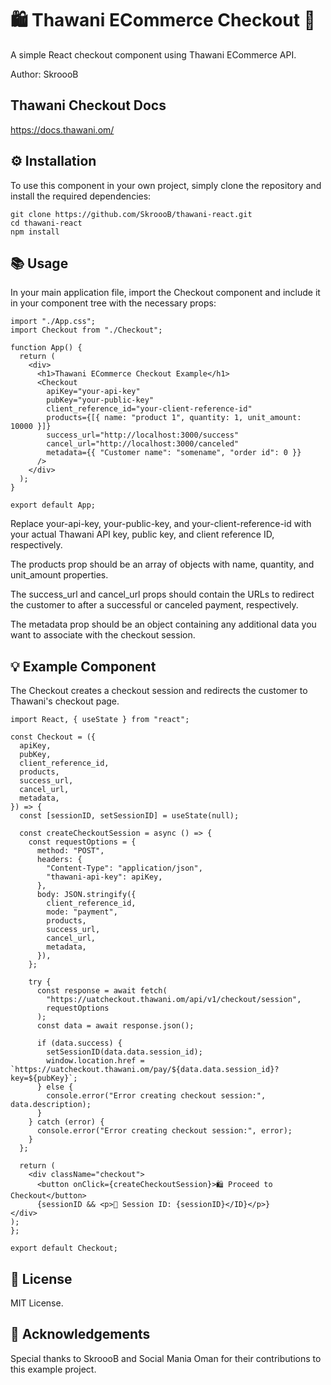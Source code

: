 # 🛍 Thawani ECommerce Checkout 🛒
A simple React checkout component using Thawani ECommerce API.

Author: SkroooB

## Thawani Checkout Docs
https://docs.thawani.om/

## ⚙ Installation
To use this component in your own project, simply clone the repository and install the required dependencies:

```
git clone https://github.com/SkroooB/thawani-react.git
cd thawani-react
npm install
```

## 📚 Usage
In your main application file, import the Checkout component and include it in your component tree with the necessary props:

```
import "./App.css";
import Checkout from "./Checkout";

function App() {
  return (
    <div>
      <h1>Thawani ECommerce Checkout Example</h1>
      <Checkout
        apiKey="your-api-key"
        pubKey="your-public-key"
        client_reference_id="your-client-reference-id"
        products={[{ name: "product 1", quantity: 1, unit_amount: 10000 }]}
        success_url="http://localhost:3000/success"
        cancel_url="http://localhost:3000/canceled"
        metadata={{ "Customer name": "somename", "order id": 0 }}
      />
    </div>
  );
}

export default App;
```

Replace your-api-key, your-public-key, and your-client-reference-id with your actual Thawani API key, public key, and client reference ID, respectively.

The products prop should be an array of objects with name, quantity, and unit_amount properties.

The success_url and cancel_url props should contain the URLs to redirect the customer to after a successful or canceled payment, respectively.

The metadata prop should be an object containing any additional data you want to associate with the checkout session.

## 💡 Example Component
The Checkout creates a checkout session and redirects the customer to Thawani's checkout page.

```
import React, { useState } from "react";

const Checkout = ({
  apiKey,
  pubKey,
  client_reference_id,
  products,
  success_url,
  cancel_url,
  metadata,
}) => {
  const [sessionID, setSessionID] = useState(null);

  const createCheckoutSession = async () => {
    const requestOptions = {
      method: "POST",
      headers: {
        "Content-Type": "application/json",
        "thawani-api-key": apiKey,
      },
      body: JSON.stringify({
        client_reference_id,
        mode: "payment",
        products,
        success_url,
        cancel_url,
        metadata,
      }),
    };

    try {
      const response = await fetch(
        "https://uatcheckout.thawani.om/api/v1/checkout/session",
        requestOptions
      );
      const data = await response.json();

      if (data.success) {
        setSessionID(data.data.session_id);
        window.location.href = `https://uatcheckout.thawani.om/pay/${data.data.session_id}?key=${pubKey}`;
      } else {
        console.error("Error creating checkout session:", data.description);
      }
    } catch (error) {
      console.error("Error creating checkout session:", error);
    }
  };

  return (
    <div className="checkout">
      <button onClick={createCheckoutSession}>🛍 Proceed to Checkout</button>
      {sessionID && <p>🔑 Session ID: {sessionID}</ID}</p>}
</div>
);
};

export default Checkout;
```

## 📄 License

MIT License.

## 🌟 Acknowledgements

Special thanks to SkroooB and Social Mania Oman for their contributions to this example project.